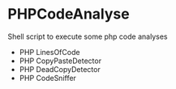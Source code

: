 PHPCodeAnalyse
==============

Shell script to execute some php code analyses

- PHP LinesOfCode
- PHP CopyPasteDetector
- PHP DeadCopyDetector
- PHP CodeSniffer